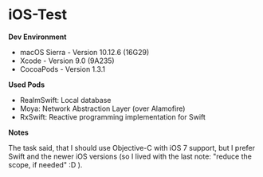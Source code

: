 # iOS-Test


**Dev Environment**
* macOS Sierra - Version 10.12.6 (16G29)
* Xcode - Version 9.0 (9A235)
* CocoaPods - Version 1.3.1

**Used Pods**
* RealmSwift: Local database
* Moya: Network Abstraction Layer (over Alamofire)
* RxSwift: Reactive programming implementation for Swift

**Notes**

The task said, that I should use Objective-C with iOS 7 support, but I prefer Swift and the newer iOS versions (so I lived with the last note: "reduce the scope, if needed" :D ).
